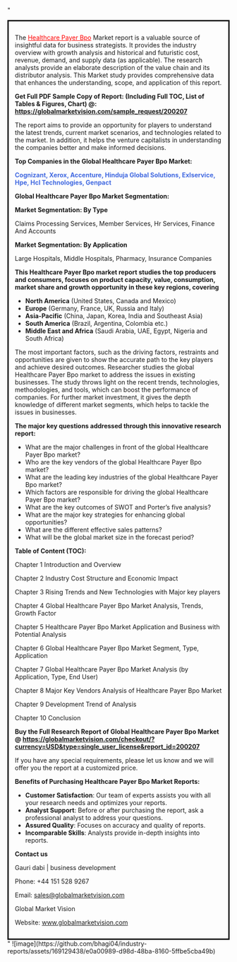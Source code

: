 "<div style='border: 3px solid black; padding: 1em;'>

The <a style='color: #ff0000;' href='https://globalmarketvision.com/reports/global-healthcare-payer-bpo-market/200207'>Healthcare Payer Bpo</a> Market report is a valuable source of insightful data for business strategists. It provides the industry overview with growth analysis and historical and futuristic cost, revenue, demand, and supply data (as applicable). The research analysts provide an elaborate description of the value chain and its distributor analysis. This Market study provides comprehensive data that enhances the understanding, scope, and application of this report.

<strong>Get Full PDF Sample Copy of Report: (Including Full TOC, List of Tables &amp; Figures, Chart) @</strong><strong>:</strong><strong> <a style='color: #ff0000;' href='https://globalmarketvision.com/sample_request/200207?utm_source=linkedinPulse&utm_medium=Bhagi&utm_campaign=Bhagi'><strong>https://globalmarketvision.com/sample_request/200207</strong></a></strong>

The report aims to provide an opportunity for players to understand the latest trends, current market scenarios, and technologies related to the market. In addition, it helps the venture capitalists in understanding the companies better and make informed decisions.

<strong>Top Companies in the Global Healthcare Payer Bpo Market:</strong>

<strong style='color: #4169e1;'>Cognizant, Xerox, Accenture, Hinduja Global Solutions, Exlservice, Hpe, Hcl Technologies, Genpact</strong>

<strong>Global Healthcare Payer Bpo Market Segmentation:</strong>

<strong>Market Segmentation: By Type</strong>

Claims Processing Services, Member Services, Hr Services, Finance And Accounts

<strong>Market Segmentation: By Application</strong>

Large Hospitals, Middle Hospitals, Pharmacy, Insurance Companies

<strong>This Healthcare Payer Bpo market report studies the top producers and consumers, focuses on product capacity, value, consumption, market share and growth opportunity in these key regions, covering</strong>
<ul>
  <li><strong>North America</strong> (United States, Canada and Mexico)</li>
  <li><strong>Europe</strong> (Germany, France, UK, Russia and Italy)</li>
  <li><strong>Asia-Pacific</strong> (China, Japan, Korea, India and Southeast Asia)</li>
  <li><strong>South America</strong> (Brazil, Argentina, Colombia etc.)</li>
  <li><strong>Middle East and Africa</strong> (Saudi Arabia, UAE, Egypt, Nigeria and South Africa)</li>
</ul>
The most important factors, such as the driving factors, restraints and opportunities are given to show the accurate path to the key players and achieve desired outcomes. Researcher studies the global Healthcare Payer Bpo market to address the issues in existing businesses. The study throws light on the recent trends, technologies, methodologies, and tools, which can boost the performance of companies. For further market investment, it gives the depth knowledge of different market segments, which helps to tackle the issues in businesses.

<strong>The major key questions addressed through this innovative research report:</strong>
<ul>
  <li>What are the major challenges in front of the global Healthcare Payer Bpo market?</li>
  <li>Who are the key vendors of the global Healthcare Payer Bpo market?</li>
  <li>What are the leading key industries of the global Healthcare Payer Bpo market?</li>
  <li>Which factors are responsible for driving the global Healthcare Payer Bpo market?</li>
  <li>What are the key outcomes of SWOT and Porter’s five analysis?</li>
  <li>What are the major key strategies for enhancing global opportunities?</li>
  <li>What are the different effective sales patterns?</li>
  <li>What will be the global market size in the forecast period?</li>
</ul>
<strong>Table of Content (TOC): </strong>

Chapter 1 Introduction and Overview

Chapter 2 Industry Cost Structure and Economic Impact

Chapter 3 Rising Trends and New Technologies with Major key players

Chapter 4 Global Healthcare Payer Bpo Market Analysis, Trends, Growth Factor

Chapter 5 Healthcare Payer Bpo Market Application and Business with Potential Analysis

Chapter 6 Global Healthcare Payer Bpo Market Segment, Type, Application

Chapter 7 Global Healthcare Payer Bpo Market Analysis (by Application, Type, End User)

Chapter 8 Major Key Vendors Analysis of Healthcare Payer Bpo Market

Chapter 9 Development Trend of Analysis

Chapter 10 Conclusion

<strong>Buy the Full Research Report of Global Healthcare Payer Bpo Market @</strong><strong> <strong><a style='color: #ff0000;' href='https://globalmarketvision.com/checkout/?currency=USD&type=single_user_license&report_id=200207?utm_source=linkedinPulse&utm_medium=Bhagi&utm_campaign=Bhagi'>https://globalmarketvision.com/checkout/?currency=USD&type=single_user_license&report_id=200207</a></strong>
</strong>

If you have any special requirements, please let us know and we will offer you the report at a customized price.

<strong>Benefits of Purchasing Healthcare Payer Bpo Market Reports:</strong>
<ul>
  <li><strong>Customer Satisfaction</strong>: Our team of experts assists you with all your research needs and optimizes your reports.</li>
  <li><strong>Analyst Support</strong>: Before or after purchasing the report, ask a professional analyst to address your questions.</li>
  <li><strong>Assured Quality</strong>: Focuses on accuracy and quality of reports.</li>
  <li><strong>Incomparable Skills</strong>: Analysts provide in-depth insights into reports.</li>
</ul>
<strong>Contact us</strong>

Gauri dabi | business development

Phone: +44 151 528 9267

Email: <a href='mailto:sales@globalmarketvision.com'>sales@globalmarketvision.com</a>

Global Market Vision

Website: <a href='http://www.globalmarketvision.com/'>www.globalmarketvision.com</a>

</div>"
![image](https://github.com/bhagi04/industry-reports/assets/169129438/e0a00989-d98d-48ba-8160-5ffbe5cba49b)

